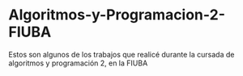 # Algoritmos-y-Programacion-2-FIUBA

Estos son algunos de los trabajos que realicé durante la cursada de algoritmos y programación 2, en la FIUBA
